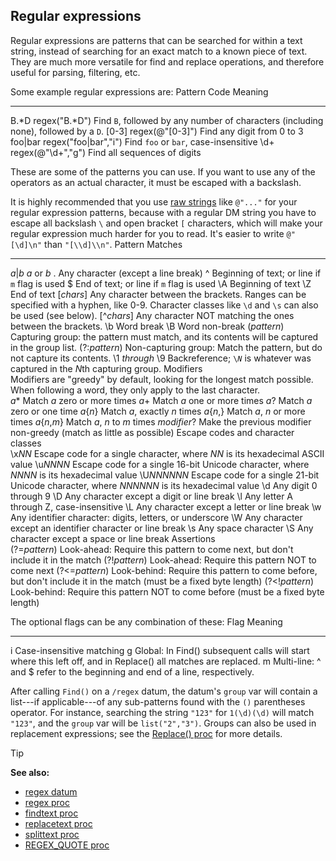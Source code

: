 ## Regular expressions



Regular expressions are patterns that can be searched for
within a text string, instead of searching for an exact match to a known
piece of text. They are much more versatile for find and replace
operations, and therefore useful for parsing, filtering, etc.


Some example regular expressions are:
  Pattern    Code                        Meaning
  ---------- --------------------------- -------------------------------------------------------------------------------------
  B.*D      regex("B.*D")            Find `B`, followed by any number of characters (including none), followed by a `D`.
  [0-3]    regex(@"[0-3]")         Find any digit from 0 to 3
  foo\|bar   regex("foo\|bar","i")   Find `foo` or `bar`, case-insensitive
  \\d+       regex(@"\\d+","g")      Find all sequences of digits


These are some of the patterns you can use. If you want to use
any of the operators as an actual character, it must be escaped with a
backslash. 

It is highly recommended that you use [raw
strings](/ref/DM/text.md)  like `@"..."` for your regular expression patterns,
because with a regular DM string you have to escape all backslash `\`
and open bracket `[` characters, which will make your regular expression
much harder for you to read. It\'s easier to write `@"[\d]\n"` than
`"[\\d]\\n"`.
  Pattern                                                                                                                                      Matches
  -------------------------------------------------------------------------------------------------------------------------------------------- ---------------------------------------------------------------------------------------------------------------------------------------------------------
  *a*\|*b*                                                                                                                                     *a* or *b*
  .                                                                                                                                            Any character (except a line break)
  \^                                                                                                                                           Beginning of text; or line if `m` flag is used
  \$                                                                                                                                           End of text; or line if `m` flag is used
  \\A                                                                                                                                          Beginning of text
  \\Z                                                                                                                                          End of text
  [*chars*]                                                                                                                                  Any character between the brackets. Ranges can be specified with a hyphen, like 0-9. Character classes like `\d` and `\s` can also be used (see below).
  [\^*chars*]                                                                                                                                Any character NOT matching the ones between the brackets.
  \\b                                                                                                                                          Word break
  \\B                                                                                                                                          Word non-break
  (*pattern*)                                                                                                                                  Capturing group: the pattern must match, and its contents will be captured in the group list.
  (?:*pattern*)                                                                                                                                Non-capturing group: Match the pattern, but do not capture its contents.
  \\1 *through* \\9                                                                                                                            Backreference; `\`*`N`* is whatever was captured in the *N*th capturing group.
  Modifiers                                                                                                                                    
  Modifiers are "greedy" by default, looking for the longest match possible. When following a word, they only apply to the last character.   
  *a**                                                                                                                                        Match *a* zero or more times
  *a*+                                                                                                                                         Match *a* one or more times
  *a*?                                                                                                                                         Match *a* zero or one time
  *a*{*n*}                                                                                                                                     Match *a*, exactly *n* times
  *a*{*n*,}                                                                                                                                    Match *a*, *n* or more times
  *a*{*n*,*m*}                                                                                                                                 Match *a*, *n* to *m* times
  *modifier*?                                                                                                                                  Make the previous modifier non-greedy (match as little as possible)
  Escape codes and character classes                                                                                                           
  \\x*NN*                                                                                                                                      Escape code for a single character, where *NN* is its hexadecimal ASCII value
  \\u*NNNN*                                                                                                                                    Escape code for a single 16-bit Unicode character, where *NNNN* is its hexadecimal value
  \\U*NNNNNN*                                                                                                                                  Escape code for a single 21-bit Unicode character, where *NNNNNN* is its hexadecimal value
  \\d                                                                                                                                          Any digit 0 through 9
  \\D                                                                                                                                          Any character except a digit or line break
  \\l                                                                                                                                          Any letter A through Z, case-insensitive
  \\L                                                                                                                                          Any character except a letter or line break
  \\w                                                                                                                                          Any identifier character: digits, letters, or underscore
  \\W                                                                                                                                          Any character except an identifier character or line break
  \\s                                                                                                                                          Any space character
  \\S                                                                                                                                          Any character except a space or line break
  Assertions                                                                                                                                   
  (?=*pattern*)                                                                                                                                Look-ahead: Require this pattern to come next, but don\'t include it in the match
  (?!*pattern*)                                                                                                                                Look-ahead: Require this pattern NOT to come next
  (?<=*pattern*)                                                                                                                              Look-behind: Require this pattern to come before, but don\'t include it in the match (must be a fixed byte length)
  (?<!*pattern*)                                                                                                                              Look-behind: Require this pattern NOT to come before (must be a fixed byte length)


The optional flags can be any combination of these:
  Flag   Meaning
  ------ ---------------------------------------------------------------------------------------------------------------
  i      Case-insensitive matching
  g      Global: In Find() subsequent calls will start where this left off, and in Replace() all matches are replaced.
  m      Multi-line: \^ and \$ refer to the beginning and end of a line, respectively.


After calling `Find()` on a `/regex` datum, the datum\'s
`group` var will contain a list---if applicable---of any sub-patterns
found with the `()` parentheses operator. For instance, searching the
string `"123"` for `1(\d)(\d)` will match `"123"`, and the `group` var
will be `list("2","3")`. Groups can also be used in replacement
expressions; see the [Replace() proc](/ref/regex/proc/Replace.md) for
more details.

> [!TIP] 
> **See also:**
> +   [regex datum](/ref/regex.md) 
> +   [regex proc](/ref/proc/regex.md) 
> +   [findtext proc](/ref/proc/findtext.md) 
> +   [replacetext proc](/ref/proc/replacetext.md) 
> +   [splittext proc](/ref/proc/splittext.md) 
> +   [REGEX_QUOTE proc](/ref/proc/REGEX_QUOTE.md) 